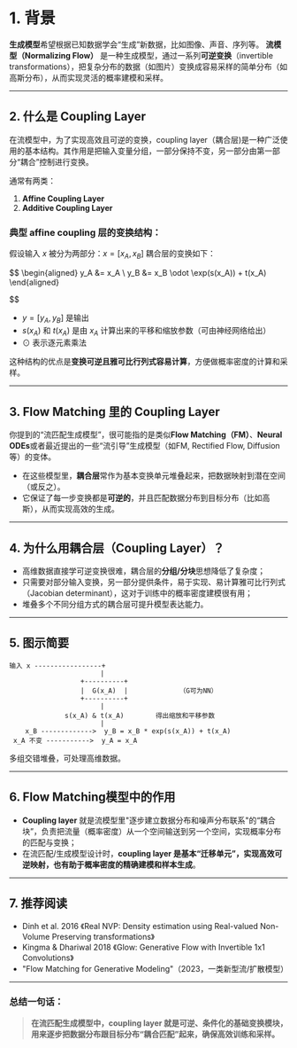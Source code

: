 # 1. 背景

**生成模型**希望根据已知数据学会“生成”新数据，比如图像、声音、序列等。
**流模型（Normalizing Flow）** 是一种生成模型，通过一系列**可逆变换**（invertible transformations），把复杂分布的数据（如图片）变换成容易采样的简单分布（如高斯分布），从而实现灵活的概率建模和采样。

---

## 2. 什么是 Coupling Layer

在流模型中，为了实现高效且可逆的变换，coupling layer（耦合层)是一种广泛使用的基本结构。其作用是把输入变量分组，一部分保持不变，另一部分由第一部分“耦合”控制进行变换。

通常有两类：

1. **Affine Coupling Layer**
2. **Additive Coupling Layer**

### 典型 affine coupling 层的变换结构：

假设输入 $x$ 被分为两部分：$x=[x_A, x_B]$
耦合层的变换如下：

$$
\begin{aligned}
y_A &= x_A \\
y_B &= x_B \odot \exp(s(x_A)) + t(x_A)
\end{aligned}

$$

- $y = [y_A, y_B]$ 是输出
- $s(x_A)$ 和 $t(x_A)$ 是由 $x_A$ 计算出来的平移和缩放参数（可由神经网络给出）
- $\odot$ 表示逐元素乘法

这种结构的优点是**变换可逆且雅可比行列式容易计算**，方便做概率密度的计算和采样。

---

## 3. Flow Matching 里的 Coupling Layer

你提到的“流匹配生成模型”，很可能指的是类似**Flow Matching（FM）**、**Neural ODEs**或者最近提出的一些“流引导”生成模型（如FM, Rectified Flow, Diffusion等）的变体。

- 在这些模型里，**耦合层**常作为基本变换单元堆叠起来，把数据映射到潜在空间（或反之）。
- 它保证了每一步变换都是**可逆的**，并且匹配数据分布到目标分布（比如高斯），从而实现高效的生成。

---

## 4. 为什么用耦合层（Coupling Layer）？

- 高维数据直接学可逆变换很难，耦合层的**分组/分块**思想降低了复杂度；
- 只需要对部分输入变换，另一部分提供条件，易于实现、易计算雅可比行列式（Jacobian determinant），这对于训练中的概率密度建模很有用；
- 堆叠多个不同分组方式的耦合层可提升模型表达能力。

---

## 5. 图示简要

```
输入 x -----------------+
                       |
                  +----------+
                  |  G(x_A)  |             （G可为NN）
                  +----------+
                       |
              s(x_A) & t(x_A)        得出缩放和平移参数
                       |
    x_B ------------->  y_B = x_B * exp(s(x_A)) + t(x_A)
 x_A 不变 ----------->  y_A = x_A
```

多组交错堆叠，可处理高维数据。

---

## 6. Flow Matching模型中的作用

- **Coupling layer** 就是流模型里"逐步建立数据分布和噪声分布联系"的“耦合块”，负责把流量（概率密度）从一个空间输送到另一个空间，实现概率分布的匹配与变换；
- 在流匹配/生成模型设计时，**coupling layer 是基本“迁移单元”，实现高效可逆映射，也有助于概率密度的精确建模和样本生成**。

---

## 7. 推荐阅读

- Dinh et al. 2016 《Real NVP: Density estimation using Real-valued Non-Volume Preserving transformations》
- Kingma & Dhariwal 2018 《Glow: Generative Flow with Invertible 1x1 Convolutions》
- "Flow Matching for Generative Modeling"（2023，一类新型流/扩散模型）

---

### 总结一句话：

> **在流匹配生成模型中，coupling layer 就是可逆、条件化的基础变换模块，用来逐步把数据分布跟目标分布“耦合匹配”起来，确保高效训练和采样。**
